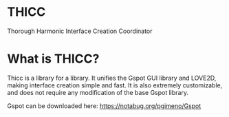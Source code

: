 # THICC
Thorough Harmonic Interface Creation Coordinator

# What is THICC?
Thicc is a library for a library.
It unifies the Gspot GUI library and LOVE2D, making interface creation simple and fast. It is also extremely customizable, and does not require any modification of the base Gspot library.

Gspot can be downloaded here: https://notabug.org/pgimeno/Gspot
